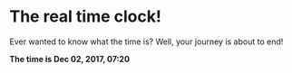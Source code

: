 # The real time clock!

Ever wanted to know what the time is? Well, your journey is about to end!

**The time is Dec 02, 2017, 07:20**